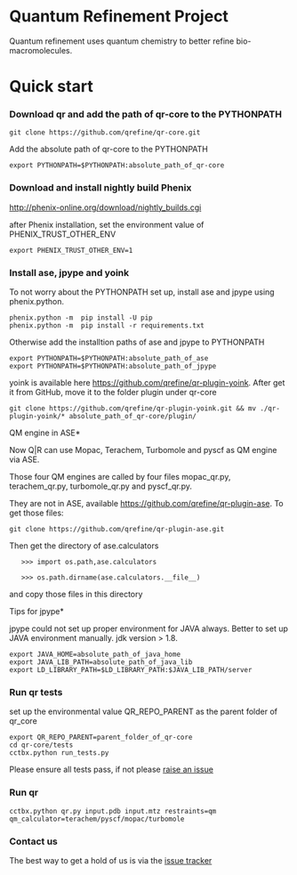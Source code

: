 # Quantum Refinement Project                                                                                                                                                                                           

Quantum refinement uses quantum chemistry to better refine bio-macromolecules.

# Quick start

### Download qr and add the path of qr-core to the PYTHONPATH
```
git clone https://github.com/qrefine/qr-core.git
```
Add the absolute path of qr-core to the PYTHONPATH
```
export PYTHONPATH=$PYTHONPATH:absolute_path_of_qr-core
```

### Download and install nightly build Phenix
http://phenix-online.org/download/nightly_builds.cgi

after Phenix installation, set the environment value of PHENIX_TRUST_OTHER_ENV
```
export PHENIX_TRUST_OTHER_ENV=1
```

### Install ase, jpype and yoink
To not worry about the PYTHONPATH set up, install ase and jpype using phenix.python.
```
phenix.python -m  pip install -U pip
phenix.python -m  pip install -r requirements.txt 
```
Otherwise add the installtion paths of ase and jpype to PYTHONPATH
```
export PYTHONPATH=$PYTHONPATH:absolute_path_of_ase
export PYTHONPATH=$PYTHONPATH:absolute_path_of_jpype
```
yoink is available here https://github.com/qrefine/qr-plugin-yoink. After get it from GitHub, move it to the folder plugin under qr-core
```
git clone https://github.com/qrefine/qr-plugin-yoink.git && mv ./qr-plugin-yoink/* absolute_path_of_qr-core/plugin/
```

QM engine in ASE*

Now Q|R can use Mopac, Terachem, Turbomole and pyscf as QM engine via ASE.

Those four QM engines are called by four files mopac_qr.py, terachem_qr.py, turbomole_qr.py and pyscf_qr.py.

They are not in ASE, available https://github.com/qrefine/qr-plugin-ase. To get those files:
```
git clone https://github.com/qrefine/qr-plugin-ase.git
```
Then get the directory of ase.calculators 

       >>> import os.path,ase.calculators

       >>> os.path.dirname(ase.calculators.__file__)
and copy those files in this directory

Tips for jpype*

jpype could not set up proper environment for JAVA always. Better to set up JAVA environment manually. jdk version > 1.8.
```
export JAVA_HOME=absolute_path_of_java_home
export JAVA_LIB_PATH=absolute_path_of_java_lib
export LD_LIBRARY_PATH=$LD_LIBRARY_PATH:$JAVA_LIB_PATH/server

```


### Run qr tests

set up the environmental value QR_REPO_PARENT as the parent folder of qr_core
```
export QR_REPO_PARENT=parent_folder_of_qr-core
cd qr-core/tests
cctbx.python run_tests.py
```
Please ensure all tests pass, if not please [raise an issue](https://github.com/qrefine/qr-core/issues)

### Run qr
```
cctbx.python qr.py input.pdb input.mtz restraints=qm qm_calculator=terachem/pyscf/mopac/turbomole
```

### Contact us 

The best way to get a hold of us is via the  [issue tracker](https://github.com/qrefine/qr-core/issues)

